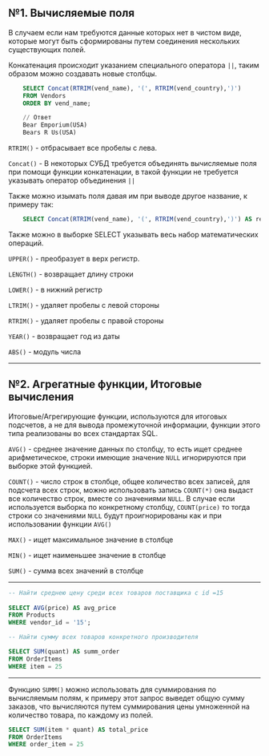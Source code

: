 №1. Вычисляемые поля
---

В случаем если нам требуются данные которых нет в чистом виде, которые могут быть 
сформированы путем соединения нескольких существующих полей.

Конкатенация происходит указанием специального оператора `||`, таким образом можно
создавать новые столбцы.

```sql
    SELECT Concat(RTRIM(vend_name), '(', RTRIM(vend_country),')')
    FROM Vendors
    ORDER BY vend_name;

    // Ответ
    Bear Emporium(USA)
    Bears R Us(USA)
```

`RTRIM()`  - отбрасывает все пробелы с лева.

`Concat()` - В некоторых СУБД требуется объединять вычисляемые поля при помощи
функции конкатенации, в такой функции не требуется указывать оператор 
объединения `||`


Также можно изымать поля давая им при выводе другое название, к примеру так:

```sql
    SELECT Concat(RTRIM(vend_name), '(', RTRIM(vend_country),')') AS result_title
```

Также можно в выборке SELECT указывать весь набор математических операций. 

`UPPER()` - преобразует в верх регистр.

`LENGTH()` - возвращает длину строки

[//]: # (LEN&#40;&#41;)

`LOWER()` - в нижний регистр

[//]: # (LCASE&#40;&#41;)

`LTRIM()` - удаляет пробелы с левой стороны

`RTRIM()` - удаляет пробелы с правой стороны

[//]: # (to_char&#40;&#41;)

[//]: # (to_number&#40;&#41;)

[//]: # (to_date&#40;&#41;)

`YEAR()` - возвращает год из даты

`ABS()` - модуль числа

---
№2. Агрегатные функции, Итоговые вычисления
---
Итоговые/Агрегирующие функции, используются для итоговых подсчетов, а не 
для вывода промежуточной информации, функции этого типа реализованы во 
всех стандартах SQL.

`AVG()` - среднее значение данных по столбцу, то есть ищет среднее 
арифметическое, строки имеющие значение `NULL` игнорируются при выборке
этой функцией.

`COUNT()` - число строк в столбце, общее количество всех записей, для 
подсчета всех строк, можно использовать запись `COUNT(*)` она выдаст все
количество строк, вместе со значениями `NULL`. В случае если используется
выборка по конкретному столбцу, `COUNT(price)` то тогда строки со значениями
`NULL` будут проигнорированы как и при использовании функции `AVG()`

`MAX()` - ищет максимальное значение в столбце

`MIN()` - ищет наименьшее значение в столбце

`SUM()` - сумма всех значений в столбце

---

```sql
-- Найти среднею цену среди всех товаров поставщика с id =15
 
SELECT AVG(price) AS avg_price
FROM Products 
WHERE vendor_id = '15'; 
```

```sql
-- Найти сумму всех товаров конкретного производителя  

SELECT SUM(quant) AS summ_order
FROM OrderItems
WHERE item = 25
```

---

Функцию `SUMM()` можно использовать для суммирования по вычисляемым полям,
к примеру этот запрос выведет общую сумму заказов, что вычисляются путем 
суммирования цены умноженной на количество товара, по каждому из полей.
```sql
SELECT SUM(item * quant) AS total_price
FROM OrderItems
WHERE order_item = 25
```
